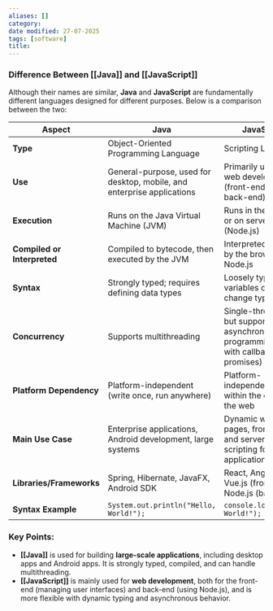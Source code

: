 ```yaml
---
aliases: []
category:
date modified: 27-07-2025
tags: [software]
title: 
---
```

### Difference Between [[Java]] and [[JavaScript]]

Although their names are similar, **Java** and **JavaScript** are fundamentally different languages designed for different purposes. Below is a comparison between the two:

| Aspect               | Java                                           | JavaScript                                       |
|----------------------|------------------------------------------------|--------------------------------------------------|
| **Type**             | Object-Oriented Programming Language           | Scripting Language                               |
| **Use**              | General-purpose, used for desktop, mobile, and enterprise applications | Primarily used for web development (front-end and back-end) |
| **Execution**        | Runs on the Java Virtual Machine (JVM)         | Runs in the browser or on server-side (Node.js)  |
| **Compiled or Interpreted** | Compiled to bytecode, then executed by the JVM | Interpreted directly by the browser or Node.js    |
| **Syntax**           | Strongly typed; requires defining data types   | Loosely typed; variables can change types        |
| **Concurrency**      | Supports multithreading                        | Single-threaded, but supports asynchronous programming (e.g., with callbacks, promises) |
| **Platform Dependency** | Platform-independent (write once, run anywhere) | Platform-independent, mainly within the context of the web |
| **Main Use Case**    | Enterprise applications, Android development, large systems | Dynamic web pages, front-end and server-side scripting for web applications |
| **Libraries/Frameworks** | Spring, Hibernate, JavaFX, Android SDK      | React, Angular, Vue.js (front-end), Node.js (back-end) |
| **Syntax Example**   | `System.out.println("Hello, World!");`         | `console.log("Hello, World!");`                  |

### Key Points:
- **[[Java]]** is used for building **large-scale applications**, including desktop apps and Android apps. It is strongly typed, compiled, and can handle multithreading.
- **[[JavaScript]]** is mainly used for **web development**, both for the front-end (managing user interfaces) and back-end (using Node.js), and is more flexible with dynamic typing and asynchronous behavior.